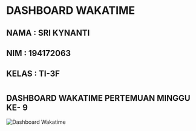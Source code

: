 # DASHBOARD WAKATIME

## NAMA     : SRI KYNANTI
## NIM      : 194172063
## KELAS    : TI-3F

#

## DASHBOARD WAKATIME PERTEMUAN MINGGU KE- 9

![Dashboard Wakatime](img/.PNG)